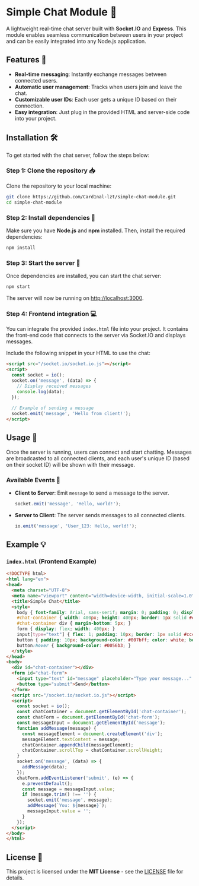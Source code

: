 
# Simple Chat Module 🚀

A lightweight real-time chat server built with **Socket.IO** and **Express**. This module enables seamless communication between users in your project and can be easily integrated into any Node.js application.

## Features 🌟

- **Real-time messaging**: Instantly exchange messages between connected users.
- **Automatic user management**: Tracks when users join and leave the chat.
- **Customizable user IDs**: Each user gets a unique ID based on their connection.
- **Easy integration**: Just plug in the provided HTML and server-side code into your project.

## Installation 🛠️

To get started with the chat server, follow the steps below:

### Step 1: Clone the repository 📥

Clone the repository to your local machine:

```bash
git clone https://github.com/Card1nal-lzt/simple-chat-module.git
cd simple-chat-module
```

### Step 2: Install dependencies 🔧

Make sure you have **Node.js** and **npm** installed. Then, install the required dependencies:

```bash
npm install
```

### Step 3: Start the server 🚀

Once dependencies are installed, you can start the chat server:

```bash
npm start
```

The server will now be running on [http://localhost:3000](http://localhost:3000).

### Step 4: Frontend integration 💻

You can integrate the provided `index.html` file into your project. It contains the front-end code that connects to the server via Socket.IO and displays messages.

Include the following snippet in your HTML to use the chat:

```html
<script src="/socket.io/socket.io.js"></script>
<script>
  const socket = io();
  socket.on('message', (data) => {
    // Display received messages
    console.log(data);
  });
  
  // Example of sending a message
  socket.emit('message', 'Hello from client!');
</script>
```

## Usage 💬

Once the server is running, users can connect and start chatting. Messages are broadcasted to all connected clients, and each user's unique ID (based on their socket ID) will be shown with their message.

### Available Events 🔄

- **Client to Server**: Emit `message` to send a message to the server.

  ```javascript
  socket.emit('message', 'Hello, world!');
  ```

- **Server to Client**: The server sends messages to all connected clients.

  ```javascript
  io.emit('message', 'User_123: Hello, world!');
  ```

## Example 💡

### `index.html` (Frontend Example)

```html
<!DOCTYPE html>
<html lang="en">
<head>
  <meta charset="UTF-8">
  <meta name="viewport" content="width=device-width, initial-scale=1.0">
  <title>Simple Chat</title>
  <style>
    body { font-family: Arial, sans-serif; margin: 0; padding: 0; display: flex; flex-direction: column; align-items: center; justify-content: center; height: 100vh; background-color: #f4f4f4; }
    #chat-container { width: 400px; height: 400px; border: 1px solid #ccc; background: #fff; overflow-y: auto; padding: 10px; margin-bottom: 10px; }
    #chat-container div { margin-bottom: 5px; }
    form { display: flex; width: 400px; }
    input[type="text"] { flex: 1; padding: 10px; border: 1px solid #ccc; }
    button { padding: 10px; background-color: #007bff; color: white; border: none; cursor: pointer; }
    button:hover { background-color: #0056b3; }
  </style>
</head>
<body>
  <div id="chat-container"></div>
  <form id="chat-form">
    <input type="text" id="message" placeholder="Type your message..." required />
    <button type="submit">Send</button>
  </form>
  <script src="/socket.io/socket.io.js"></script>
  <script>
    const socket = io();
    const chatContainer = document.getElementById('chat-container');
    const chatForm = document.getElementById('chat-form');
    const messageInput = document.getElementById('message');
    function addMessage(message) {
      const messageElement = document.createElement('div');
      messageElement.textContent = message;
      chatContainer.appendChild(messageElement);
      chatContainer.scrollTop = chatContainer.scrollHeight;
    }
    socket.on('message', (data) => {
      addMessage(data);
    });
    chatForm.addEventListener('submit', (e) => {
      e.preventDefault();
      const message = messageInput.value;
      if (message.trim() !== '') {
        socket.emit('message', message);
        addMessage(`You: ${message}`);
        messageInput.value = '';
      }
    });
  </script>
</body>
</html>
```

## License 📜

This project is licensed under the **MIT License** - see the [LICENSE](LICENSE) file for details.
